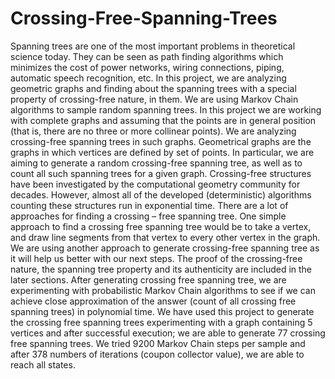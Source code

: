 # Crossing-Free-Spanning-Trees
Spanning trees are one of the most important problems in theoretical science today. They can be seen as path finding algorithms which minimizes the cost of power networks, wiring connections, piping, automatic speech recognition, etc. In this project, we are analyzing geometric graphs and finding about the spanning trees with a special property of crossing-free nature, in them. We are using Markov Chain algorithms to sample random spanning trees. In this project we are working with complete graphs and assuming that the points are in general position (that is, there are no three or more collinear points). We are analyzing crossing-free spanning trees in such graphs. Geometrical graphs are the graphs in which vertices are defined by set of points. In particular, we are aiming to generate a random crossing-free spanning tree, as well as to count all such spanning trees for a given graph. Crossing-free structures have been investigated by the computational geometry community for decades. However, almost all of the developed (deterministic) algorithms counting these structures run in exponential time. There are a lot of approaches for finding a crossing – free spanning tree. One simple approach to find a crossing free spanning tree would be to take a vertex, and draw line segments from that vertex to every other vertex in the graph. We are using another approach to generate crossing-free spanning tree as it will help us better with our next steps. The proof of the crossing-free nature, the spanning tree property and its authenticity are included in the later sections. After generating crossing free spanning tree, we are experimenting with probabilistic Markov Chain algorithms to see if we can achieve close approximation of the answer (count of all crossing free spanning trees) in polynomial time. We have used this project to generate the crossing free spanning trees experimenting with a graph containing 5 vertices and after successful execution; we are able to generate 77 crossing free spanning trees. We tried 9200 Markov Chain steps per sample and after 378 numbers of iterations (coupon collector value), we are able to reach all states.
